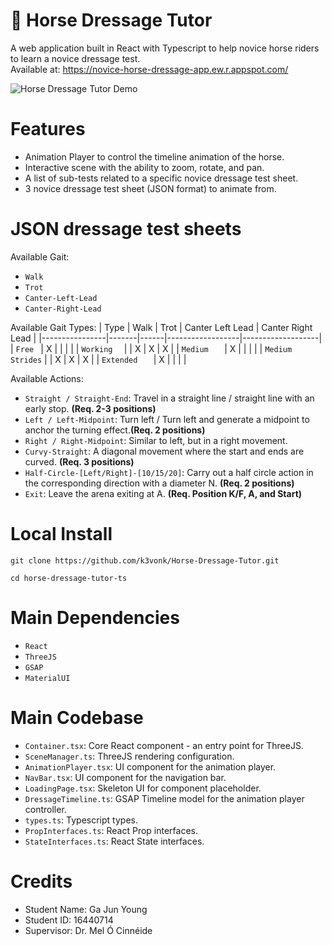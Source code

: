 # :horse: Horse Dressage Tutor
A web application built in React with Typescript to help novice horse riders to learn a novice dressage test. <br>Available at: https://novice-horse-dressage-app.ew.r.appspot.com/

![Horse Dressage Tutor Demo](https://github.com/k3vonk/Horse-Dressage-Tutor/blob/master/Images/app_gif.gif)

# Features
* Animation Player to control the timeline animation of the horse.
* Interactive scene with the ability to zoom, rotate, and pan.
* A list of sub-tests related to a specific novice dressage test sheet.
* 3 novice dressage test sheet (JSON format) to animate from.

# JSON dressage test sheets
Available Gait:
* ```Walk```
* ```Trot```
* ```Canter-Left-Lead```
* ```Canter-Right-Lead```


Available Gait Types:
| Type           | Walk  | Trot | Canter Left Lead | Canter Right Lead |
|----------------|-------|------|------------------|-------------------|
| ```Free ```          | X     |      |                  |                   |
| ```Working  ```      |       | X    | X                | X                 |
| ```Medium   ```      | X     |      |                  |                   |
| ```Medium Strides``` |       | X    | X                | X                 |
| ```Extended   ```    | X     |      |                  |                   |

Available Actions:
* ```Straight / Straight-End```: Travel in a straight line / straight line with an early stop. **(Req. 2-3 positions)**
* ```Left / Left-Midpoint```: Turn left / Turn left and generate a midpoint to anchor the turning effect.**(Req. 2 positions)**
* ```Right / Right-Midpoint```: Similar to left, but in a right movement.
* ```Curvy-Straight```: A diagonal movement where the start and ends are curved. **(Req. 3 positions)**
* ```Half-Circle-[Left/Right]-[10/15/20]```: Carry out a half circle action in the corresponding direction with a diameter N. **(Req. 2 positions)**
* ```Exit```: Leave the arena exiting at A. **(Req. Position K/F, A, and Start)**

# Local Install

```
git clone https://github.com/k3vonk/Horse-Dressage-Tutor.git

cd horse-dressage-tutor-ts
```

# Main Dependencies

* ```React```
* ```ThreeJS```
* ```GSAP```
* ```MaterialUI```

# Main Codebase
* ```Container.tsx```: Core React component - an entry point for ThreeJS.
* ```SceneManager.ts```: ThreeJS rendering configuration.
* ```AnimationPlayer.tsx```: UI component for the animation player.
* ```NavBar.tsx```: UI component for the navigation bar.
* ```LoadingPage.tsx```: Skeleton UI for component placeholder.
* ```DressageTimeline.ts```: GSAP Timeline model for the animation player controller.
* ```types.ts```: Typescript types.
* ```PropInterfaces.ts```: React Prop interfaces.
* ```StateInterfaces.ts```: React State interfaces.

# Credits
* Student Name: Ga Jun Young  <br>
* Student ID: 16440714 <br>
* Supervisor: Dr. Mel Ó Cinnéide <br>
